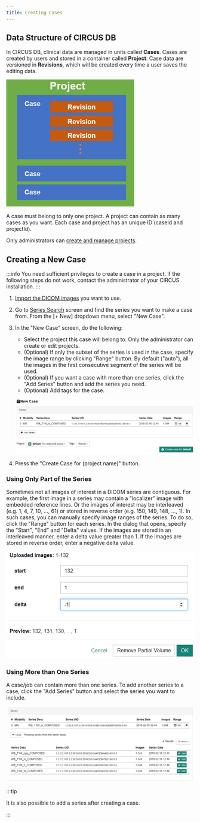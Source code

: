 ```yaml
---
title: Creating Cases
---
```


## Data Structure of CIRCUS DB

In CIRCUS DB, clinical data are managed in units called **Cases**. Cases are created by users and stored in a container called **Project**. Case data are versioned in **Revisions**, which will be created every time a user saves the editing data.

![Projects, Cases and Revisions](./db-data-structure.png)

A case must belong to only one project. A project can contain as many cases as you want. Each case and project has an unique ID (caseId and projectId).

Only administrators can [create and manage projects](../admin/project-settings).

## Creating a New Case

:::info
You need sufficient privileges to create a case in a project. If the following steps do not work, contact the administrator of your CIRCUS installation.
:::

1. [Import the DICOM images](./series-import) you want to use.

1. Go to [Series Search](./series-search) screen and find the series you want to make a case from. From the [+ New] dropdown menu, select "New Case".

1. In the "New Case" screen, do the following:

   - Select the project this case will belong to. Only the administrator can create or edit projects.
   - (Optional) If only the subset of the series is used in the case, specify the image range by clicking "Range" button. By default ("auto"), all the images in the first consecutive segment of the series will be used.
   - (Optional) If you want a case with more than one series, click the "Add Series" button and add the series you need.
   - (Optional) Add tags for the case.

   ![New Case](new-case.png)

1. Press the "Create Case for (project name)" button.

### Using Only Part of the Series

Sometimes not all images of interest in a DICOM series are contiguous. For example, the first image in a series may contain a "localizer" image with embedded reference lines. Or the images of interest may be interleaved (e.g. 1, 4, 7, 10, ..., 61) or stored in reverse order (e.g. 150, 149, 148, ..., 1). In such cases, you can manually specify image ranges of the series. To do so, click the "Range" button for each series. In the dialog that opens, specify the "Start", "End" and "Delta" values. If the images are stored in an interleaved manner, enter a delta value greater than 1. If the images are stored in reverse order, enter a negative delta value.

![Partial volume setting](partial-volume-dialog.png)

### Using More than One Series

A case/job can contain more than one series. To add another series to a case, click the "Add Series" button and select the series you want to include.

![Add DICOM series](add-dicom-series.png)

:::tip

It is also possible to add a series after creating a case.

:::

